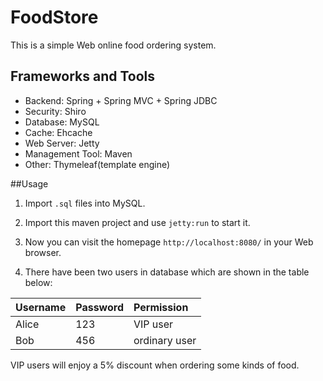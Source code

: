 # FoodStore

This is a simple Web online food ordering system.


## Frameworks and Tools

* Backend: Spring + Spring MVC + Spring JDBC
* Security: Shiro
* Database: MySQL
* Cache: Ehcache
* Web Server: Jetty
* Management Tool: Maven
* Other: Thymeleaf(template engine)


##Usage

1. Import `.sql` files into MySQL.

2. Import this maven project and use `jetty:run` to start it.

3. Now you can visit the homepage `http://localhost:8080/` in your Web browser.

4. There have been two users in database which are shown in the table below:

| Username | Password | Permission    |
|:---------|:---------|:--------------|
| Alice    | 123      | VIP user      |
| Bob      | 456      | ordinary user |

VIP users will enjoy a 5% discount when ordering some kinds of food.